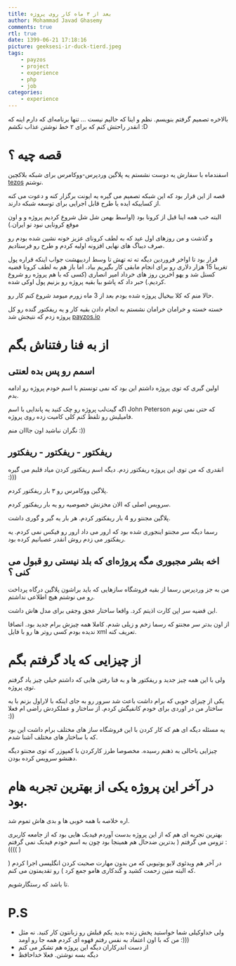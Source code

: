 ```yaml
---
title: بعد از ۳ ماه کار روی پروژه
author: Mohammad Javad Ghasemy
comments: true
rtl: true
date: 1399-06-21 17:18:16
picture: geeksesi-ir-duck-tierd.jpeg
tags:
    - payzos
    - project
    - experience
    - php
    - job
categories:
    - experience
---
```


بالاخره تصمیم گرفتم بنویسم. نظم و اینا که حالیم نیست ... تنها برنامه‌ای که دارم اینه که انقدر راحتش کنم که برای ۲ خط نوشتن عذاب نکشم :D

# قصه چیه ؟

اسفند‌ماه با سفارش یه دوست نشستم یه پلاگین وردپرس-ووکامرس برای شبکه بلاکچین [tezos](https://tezos.com/) نوشتم.

قصه از این قرار بود که این شبکه تصمیم می گیره یه ایونت برگزار کنه و دعوت می کنه از کساییکه ایده یا طرح قابل اجرایی برای توسعه شبکه دارند.

البته خب همه اینا قبل از کرونا بود (اواسط بهمن شل شل شروع کردیم پروژه و و اون موقع کرونایی نبود تو ایران.)

و گذشت و من روزهای اول عید که به لطف کرونای عزیز خونه نشین شده بودم رو صرف دیباگ های نهایی افزونه اولیه کردم و طرح رو فرستادیم.

قرار بود تا اواخر فروردین دیگه ته ته تهش تا وسط اردیبهشت جواب اینکه قراره پول تغریبا 15 هزار دلاری رو برای انجام مابقی کار بگیریم بیاد. اما باز هم به لطف کرونا قضیه کسنل شد و یهو اخرین روز های خرداد امیر انصاری (کسی که با هم پروژه رو شروع کردیم.) حبر داد که پاشو بیا بقیه پروژه رو بزنیم پول اوکی شده.

حالا منم که کلا بیخیال پروژه شده بودم بعد از 3 ماه زورم میومد شروع کنم کار رو.

خسته خسته و خرامان خرامان نشستم به انجام دادن بقیه کار و یه ریفکتور گنده رو کل پروژه زدم که نتیجش شد [payzos.io](https://payzos.io)

# از به فنا رفتناش بگم

## اسمم رو پس بده لعنتی

اولین گیری که توی پروژه داشتم این بود که نمی تونستم با اسم خودم پروژه رو ادامه بدم.

اگه گیت‌لب پروژه رو چک کنید یه پاندایی با اسم John Peterson که حتی نمی تونم فامیلیش رو تلفظ کنم کلی کامیت زده روی پروژه.

نگران نباشید اون جااان منم :))

## ریفکتور - ریفکتور - ریفکتور

انقدری که من توی این پروژه ریفکتور زدم. دیگه اسم ریفکتور کردن میاد قلبم می گیره :)))

پلاگین ووکامرس رو ۳ بار ریفکتور کردم.

سرویس اصلی که الان مخزنش خصوصیه رو یه بار ریفکتور کردم.

پلاگین مجنتو رو 4 بار ریفکتور کردم. هر بار یه گیر و گوری داشت.

رسما دیگه سر مجنتو اینجوری شده بود که ارور می داد ارور رو فیکس نمی کردم. یه ریفکتور می زدم روش انقدر عصبانیم کرده بود.

## اخه بشر مجبوری مگه پروژه‌ای که بلد نیستی رو قبول می کنی ؟

من به جز وردپرس رسما از بقیه فروشگاه سازهایی که باید براشون پلاگین درگاه پرداخت رو می نوشتم هیچ اطلاعی نداشتم.

این قضیه سر اپن کارت اذیتم کرد. واقعا ساختار عجق وجقی برای مدل هاش داشت.

از اون بدتر سر مجنتو که رسما زخم و زیلی شدم. کاملا همه چیزش برام جدید بود. انصافا ندیده بودم کسی روتر ها رو با فایل xml تعریف کنه.

# از چیزایی که یاد گرفتم بگم

ولی با این همه چیز جدید و ریفکتور ها و به فنا رفتن هایی که داشتم خیلی چیز یاد گرفتم توی پروژه.

یکی از چیزای خوبی که برام داشت باعث شد سرور رو به جای اینکه با لاراول بزنم با یه ساختار من در اوردی برای خودم کانفیگش کردم. از ساختار و عملکردش راضی ام فعلا :))

یه مسئله دیگه ای هم که کار کردن با این فروشگاه ساز های مختلف برام داشت این بود که با ساختار های مختلف آشنا شدم.

چیزایی باحالی به ذهنم رسیده. مخصوصا طرز کارکردن با کمپوزر که توی مجنتو دیگه دهنشو سرویس کرده بودن.

# در آخر این پروژه یکی از بهترین تجربه هام بود.

اره خلاصه با همه خوبی ها و بدی هاش تموم شد.

بهترین تجربه ای هم که از این پروژه بدست آوردم فیدبک هایی بود که از جامعه کاربری تزوس می گرفتم ( بدترین ضدحال هم همینجا بود چون به اسم خودم فیدبک نمی گرفتم :(((( )

در آخر هم ویدئوی لایو یوتیوبی که من بدون مهارت صحبت کردن انگلیسی اجرا کردم ( که البته متین زحمت کشید و گندکاری هامو جمع کرد ) رو تقدیمتون می کنم.

تا باشد که رستگارشویم.

# P.S

-   ولی خداوکیلی شما خواستید پخش زنده بدید یکم قبلش رو زبانتون کار کنید. نه مثل من که با اون اعتماد به نفس رفتم قهوه ای کردم همه جا رو اومد :)))
-   از دست اندرکاران دیگه این پروژه هم تشکر می کنم
-   دیگه بسه نوشتن. فعلا خداحافظ
